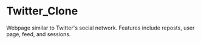 # Twitter_Clone
Webpage similar to Twitter's social network. Features include reposts, user page, feed, and sessions. 
